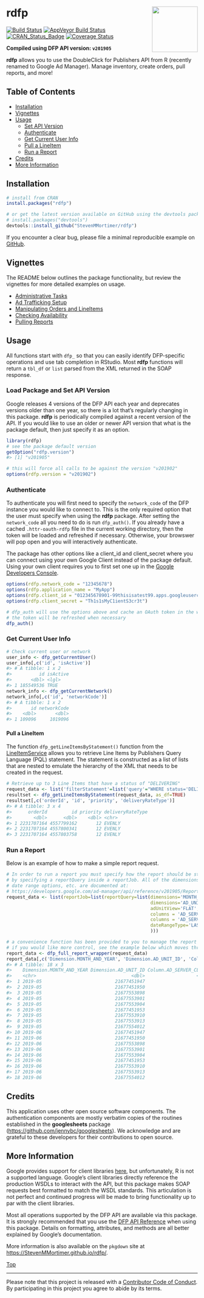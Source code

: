 
# rdfp<img src="man/figures/rdfp.png" width="120px" align="right" />

[![Build
Status](https://travis-ci.org/StevenMMortimer/rdfp.svg?branch=master)](https://travis-ci.org/StevenMMortimer/rdfp)
[![AppVeyor Build
Status](https://ci.appveyor.com/api/projects/status/github/StevenMMortimer/rdfp?branch=master&svg=true)](https://ci.appveyor.com/project/StevenMMortimer/rdfp)
[![CRAN\_Status\_Badge](http://www.r-pkg.org/badges/version/rdfp)](http://cran.r-project.org/package=rdfp)
[![Coverage
Status](https://codecov.io/gh/StevenMMortimer/rdfp/branch/master/graph/badge.svg)](https://codecov.io/gh/StevenMMortimer/rdfp?branch=master)

**Compiled using DFP API version: `v201905`**

**rdfp** allows you to use the DoubleClick for Publishers API from R
(recently renamed to Google Ad Manager). Manage inventory, create
orders, pull reports, and more\!

## Table of Contents

  - [Installation](#installation)
  - [Vignettes](#vignettes)
  - [Usage](#usage)
      - [Set API Version](#load-package-and-set-api-version)
      - [Authenticate](#authenticate)
      - [Get Current User Info](#get-current-user-info)
      - [Pull a LineItem](#pull-a-lineitem)
      - [Run a Report](#run-a-report)
  - [Credits](#credits)
  - [More Information](#more-information)

## Installation

``` r
# install from CRAN
install.packages("rdfp")

# or get the latest version available on GitHub using the devtools package
# install.packages("devtools")
devtools::install_github("StevenMMortimer/rdfp")
```

If you encounter a clear bug, please file a minimal reproducible example
on [GitHub](https://github.com/StevenMMortimer/rdfp/issues).

## Vignettes

The README below outlines the package functionality, but review the
vignettes for more detailed examples on usage.

  - [Administrative
    Tasks](https://StevenMMortimer.github.io/rdfp/articles/administrative-tasks.html)
  - [Ad Trafficking
    Setup](https://StevenMMortimer.github.io/rdfp/articles/ad-trafficking-setup.html)
  - [Manipulating Orders and
    LineItems](https://StevenMMortimer.github.io/rdfp/articles/manipulating-orders-and-lineitems.html)
  - [Checking
    Availability](https://StevenMMortimer.github.io/rdfp/articles/checking-availability.html)
  - [Pulling
    Reports](https://StevenMMortimer.github.io/rdfp/articles/pulling-reports.html)

## Usage

All functions start with `dfp_` so that you can easily identify
DFP-specific operations and use tab completion in RStudio. Most **rdfp**
functions will return a `tbl_df` or `list` parsed from the XML returned
in the SOAP response.

### Load Package and Set API Version

Google releases 4 versions of the DFP API each year and deprecates
versions older than one year, so there is a lot that’s regularly
changing in this package. **rdfp** is periodically compiled against a
recent version of the API. If you would like to use an older or newer
API version that what is the package default, then just specify it as an
option.

``` r
library(rdfp)
# see the package default version
getOption("rdfp.version")
#> [1] "v201905"
```

``` r
# this will force all calls to be against the version "v201902"
options(rdfp.version = "v201902")
```

### Authenticate

To authenticate you will first need to specify the `network_code` of the
DFP instance you would like to connect to. This is the only required
option that the user must specify when using the **rdfp** package. After
setting the `network_code` all you need to do is run `dfp_auth()`. If
you already have a cached `.httr-oauth-rdfp` file in the current working
directory, then the token will be loaded and refreshed if necessary.
Otherwise, your browswer will pop open and you will interactively
authenticate.

The package has other options like a client\_id and client\_secret where
you can connect using your own Google Client instead of the package
default. Using your own client requires you to first set one up in the
[Google Developers Console](https://console.developers.google.com).

``` r
options(rdfp.network_code = "12345678")
options(rdfp.application_name = "MyApp")
options(rdfp.client_id = "012345678901-99thisisatest99.apps.googleusercontent.com")
options(rdfp.client_secret = "Th1s1sMyC1ientS3cr3t")

# dfp_auth will use the options above and cache an OAuth token in the working directory
# the token will be refreshed when necessary
dfp_auth()
```

### Get Current User Info

``` r
# Check current user or network
user_info <- dfp_getCurrentUser()
user_info[,c('id', 'isActive')]
#> # A tibble: 1 x 2
#>          id isActive
#>       <dbl> <lgl>   
#> 1 185549536 TRUE
network_info <- dfp_getCurrentNetwork()
network_info[,c('id', 'networkCode')]
#> # A tibble: 1 x 2
#>       id networkCode
#>    <dbl>       <dbl>
#> 1 109096     1019096
```

#### Pull a LineItem

The function `dfp_getLineItemsByStatement()` function from the
[LineItemService](https://developers.google.com/ad-manager/api/reference/v201905/LineItemService)
allows you to retrieve Line Items by Publishers Query Language (PQL)
statement. The statement is constructed as a list of lists that are
nested to emulate the hierarchy of the XML that needs to be created in
the request.

``` r
# Retrieve up to 3 Line Items that have a status of "DELIVERING"
request_data <- list('filterStatement'=list('query'="WHERE status='DELIVERING' LIMIT 3"))
resultset <- dfp_getLineItemsByStatement(request_data, as_df=TRUE) 
resultset[,c('orderId', 'id', 'priority', 'deliveryRateType')]
#> # A tibble: 3 x 4
#>      orderId         id priority deliveryRateType
#>        <dbl>      <dbl>    <dbl> <chr>           
#> 1 2231707164 4557799162       12 EVENLY          
#> 2 2231707164 4557800341       12 EVENLY          
#> 3 2231707164 4557803758       12 EVENLY
```

### Run a Report

Below is an example of how to make a simple report
request.

``` r
# In order to run a report you must specify how the report should be structured 
# by specifying a reportQuery inside a reportJob. All of the dimensions, columns, 
# date range options, etc. are documented at:
# https://developers.google.com/ad-manager/api/reference/v201905/ReportService.ReportQuery
request_data <- list(reportJob=list(reportQuery=list(dimensions='MONTH_AND_YEAR', 
                                                     dimensions='AD_UNIT_ID',
                                                     adUnitView='FLAT',
                                                     columns = 'AD_SERVER_IMPRESSIONS', 
                                                     columns = 'AD_SERVER_CLICKS',
                                                     dateRangeType='LAST_WEEK'
                                                     )))

# a convenience function has been provided to you to manage the report process workflow
# if you would like more control, see the example below which moves through each step in the process
report_data <- dfp_full_report_wrapper(request_data)
report_data[,c('Dimension.MONTH_AND_YEAR', 'Dimension.AD_UNIT_ID', 'Column.AD_SERVER_CLICKS')]
#> # A tibble: 18 x 3
#>    Dimension.MONTH_AND_YEAR Dimension.AD_UNIT_ID Column.AD_SERVER_CLICKS
#>    <chr>                                   <dbl>                   <dbl>
#>  1 2019-05                           21677451947                     936
#>  2 2019-05                           21677451950                     173
#>  3 2019-05                           21677553898                    5447
#>  4 2019-05                           21677553901                     102
#>  5 2019-05                           21677553904                    4304
#>  6 2019-05                           21677451953                    2264
#>  7 2019-05                           21677553910                      44
#>  8 2019-05                           21677553913                    2637
#>  9 2019-05                           21677554012                      69
#> 10 2019-06                           21677451947                     431
#> 11 2019-06                           21677451950                      66
#> 12 2019-06                           21677553898                    1740
#> 13 2019-06                           21677553901                      43
#> 14 2019-06                           21677553904                    1895
#> 15 2019-06                           21677451953                     865
#> 16 2019-06                           21677553910                      20
#> 17 2019-06                           21677553913                    1146
#> 18 2019-06                           21677554012                      34
```

## Credits

This application uses other open source software components. The
authentication components are mostly verbatim copies of the routines
established in the **googlesheets** package
(<https://github.com/jennybc/googlesheets>). We acknowledge and are
grateful to these developers for their contributions to open source.

## More Information

Google provides support for client libraries
[here](https://developers.google.com/ad-manager/api/clients), but
unfortunately, R is not a supported language. Google’s client libraries
directly reference the production WSDLs to interact with the API, but
this package makes SOAP requests best formatted to match the WSDL
standards. This articulation is not perfect and continued progress will
be made to bring functionality up to par with the client libraries.

Most all operations supported by the DFP API are available via this
package. It is strongly recommended that you use the [DFP API
Reference](https://developers.google.com/ad-manager/api/rel_notes) when
using this package. Details on formatting, attributes, and methods are
all better explained by Google’s documentation.

More information is also available on the `pkgdown` site at
<https://StevenMMortimer.github.io/rdfp/>.

[Top](#rdfp)

-----

Please note that this project is released with a [Contributor Code of
Conduct](https://github.com/StevenMMortimer/rdfp/blob/master/CONDUCT.md).
By participating in this project you agree to abide by its terms.
